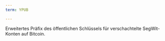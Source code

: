 ```yaml
---
term: YPUB

---
```

Erweitertes Präfix des öffentlichen Schlüssels für verschachtelte SegWit-Konten auf Bitcoin.